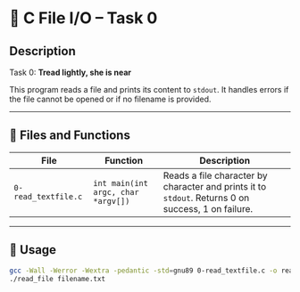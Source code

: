 # 📘 C File I/O – Task 0

## Description
Task 0: **Tread lightly, she is near**  

This program reads a file and prints its content to `stdout`. It handles errors if the file cannot be opened or if no filename is provided.

---

## 📂 Files and Functions

| File | Function | Description |
|------|---------|-------------|
| `0-read_textfile.c` | `int main(int argc, char *argv[])` | Reads a file character by character and prints it to `stdout`. Returns 0 on success, 1 on failure. |

---

## 🎯 Usage

```bash
gcc -Wall -Werror -Wextra -pedantic -std=gnu89 0-read_textfile.c -o read_file
./read_file filename.txt
